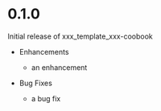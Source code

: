 # 0.1.0

Initial release of xxx_template_xxx-coobook

* Enhancements
  * an enhancement

* Bug Fixes
  * a bug fix

